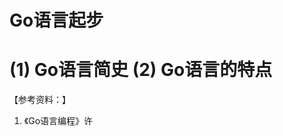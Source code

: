 # Go语言起步
(1) Go语言简史
(2) Go语言的特点
==================================================


【参考资料：】
1. 《Go语言编程》许